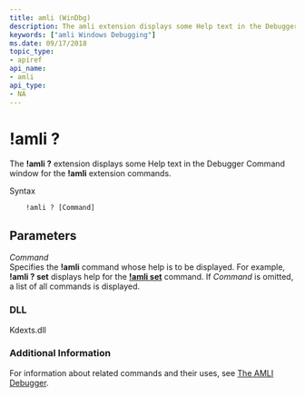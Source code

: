 ```yaml
---
title: amli (WinDbg)
description: The amli extension displays some Help text in the Debugger Command window for the amli extension commands.
keywords: ["amli Windows Debugging"]
ms.date: 09/17/2018
topic_type:
- apiref
api_name:
- amli
api_type:
- NA
---
```


# !amli ?


The **!amli ?** extension displays some Help text in the Debugger Command window for the **!amli** extension commands.

Syntax

```dbgcmd
    !amli ? [Command] 
```

## <span id="ddk__amli__dbg"></span><span id="DDK__AMLI__DBG"></span>Parameters


<span id="_______Command______"></span><span id="_______command______"></span><span id="_______COMMAND______"></span> *Command*   
Specifies the **!amli** command whose help is to be displayed. For example, **!amli ? set** displays help for the [**!amli set**](-amli-set.md) command. If *Command* is omitted, a list of all commands is displayed.

### <span id="DLL"></span><span id="dll"></span>DLL

Kdexts.dll

### <span id="Additional_Information"></span><span id="additional_information"></span><span id="ADDITIONAL_INFORMATION"></span>Additional Information

For information about related commands and their uses, see [The AMLI Debugger](the-amli-debugger.md).

 

 





